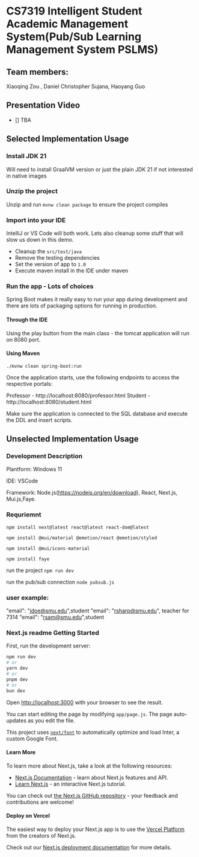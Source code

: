# CS7319 Intelligent Student Academic Management System(Pub/Sub Learning Management System PSLMS)



## Team members:
Xiaoqing Zou , Daniel Christopher Sujana, Haoyang Guo

## Presentation Video
- [] TBA

## Selected Implementation Usage



### Install JDK 21

Will need to install GraalVM version or just the plain JDK 21 if not interested in native images

### Unzip the project
Unzip and run `mvnw clean package` to ensure the project compiles

### Import into your IDE
IntelliJ or VS Code will both work. Lets also cleanup some stuff that will slow us down in this demo.

- Cleanup the `src/test/java`
- Remove the testing dependencies
- Set the version of app to `1.0`
- Execute maven install in the IDE under maven

### Run the app - Lots of choices

Spring Boot makes it really easy to run your app during development and there are lots of packaging options for running in production.

#### Through the IDE

Using the play button from the main class - the tomcat application will run on 8080 port.

#### Using Maven

```
./mvnw clean spring-boot:run
```
Once the application starts, use the following endpoints to access the respective portals:

Professor - http://localhost:8080/professor.html
Student - http://localhost:8080/student.html

Make sure the application is connected to the SQL database and execute the DDL and insert scripts.


## Unselected Implementation Usage

### Development Description
Plantform: Windows 11

IDE: VSCode

Framework: Node.js(https://nodejs.org/en/download), React, Next.js, Mui.js,Faye.

### Requriemnt 

`npm install next@latest react@latest react-dom@latest`

`npm install @mui/material @emotion/react @emotion/styled`

`npm install @mui/icons-material`

`npm install faye`

run the project `npm run dev`

run the pub/sub connection `node pubsub.js`

### user example:
"email": "jdoe@smu.edu",student
"email": "rsharp@smu.edu", teacher for 7314
"email": "rsam@smu.edu",student

### Next.js readme Getting Started

First, run the development server:

```bash
npm run dev
# or
yarn dev
# or
pnpm dev
# or
bun dev
```



Open [http://localhost:3000](http://localhost:3000) with your browser to see the result.

You can start editing the page by modifying `app/page.js`. The page auto-updates as you edit the file.

This project uses [`next/font`](https://nextjs.org/docs/basic-features/font-optimization) to automatically optimize and load Inter, a custom Google Font.

#### Learn More

To learn more about Next.js, take a look at the following resources:

- [Next.js Documentation](https://nextjs.org/docs) - learn about Next.js features and API.
- [Learn Next.js](https://nextjs.org/learn) - an interactive Next.js tutorial.

You can check out [the Next.js GitHub repository](https://github.com/vercel/next.js/) - your feedback and contributions are welcome!

#### Deploy on Vercel

The easiest way to deploy your Next.js app is to use the [Vercel Platform](https://vercel.com/new?utm_medium=default-template&filter=next.js&utm_source=create-next-app&utm_campaign=create-next-app-readme) from the creators of Next.js.

Check out our [Next.js deployment documentation](https://nextjs.org/docs/deployment) for more details.
